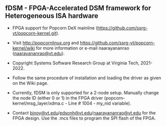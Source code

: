 fDSM - FPGA-Accelerated DSM framework for Heterogeneous ISA hardware
----------------------------------------------

* FPGA support for Popcorn DeX mainline (https://github.com/ssrg-vt/popcorn-kernel.git). 

* Visit http://popcornlinux.org and https://github.com/ssrg-vt/popcorn-kernel/wiki for more information or e-mail naarayananrao (naarayananrao@vt.edu).

* Copyright Systems Software Research Group at Virginia Tech, 2021-2022.

* Follow the same procedure of installation and loading the driver as given on the Wiki page.

* Currently, fDSM is only supported for a 2-node setup. Manually change the node ID (either 0 or 1) in the FPGA driver (popcorn-kernel/msg_layer/xdma.c - Line # 1004 - my_nid variable). 

* Contact binoy@vt.edu/edsonh@vt.edu/naarayananrao@vt.edu for the FPGA design. Use the .mcs files to program the SPI flash of the FPGA. 



